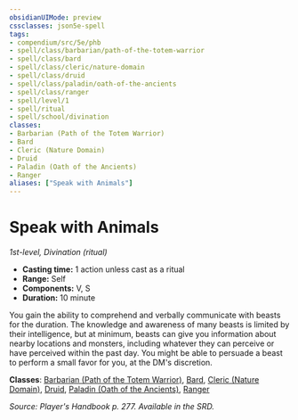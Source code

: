 ```yaml
---
obsidianUIMode: preview
cssclasses: json5e-spell
tags:
- compendium/src/5e/phb
- spell/class/barbarian/path-of-the-totem-warrior
- spell/class/bard
- spell/class/cleric/nature-domain
- spell/class/druid
- spell/class/paladin/oath-of-the-ancients
- spell/class/ranger
- spell/level/1
- spell/ritual
- spell/school/divination
classes:
- Barbarian (Path of the Totem Warrior)
- Bard
- Cleric (Nature Domain)
- Druid
- Paladin (Oath of the Ancients)
- Ranger
aliases: ["Speak with Animals"]
---
```

# Speak with Animals
*1st-level, Divination (ritual)*  

- **Casting time:** 1 action unless cast as a ritual
- **Range:** Self
- **Components:** V, S
- **Duration:** 10 minute

You gain the ability to comprehend and verbally communicate with beasts for the duration. The knowledge and awareness of many beasts is limited by their intelligence, but at minimum, beasts can give you information about nearby locations and monsters, including whatever they can perceive or have perceived within the past day. You might be able to persuade a beast to perform a small favor for you, at the DM's discretion.

**Classes**: [Barbarian (Path of the Totem Warrior)](/2-Mechanics/CLI/classes/barbarian-path-of-the-totem-warrior.md), [Bard](/2-Mechanics/CLI/classes/bard.md), [Cleric (Nature Domain)](/2-Mechanics/CLI/classes/cleric-nature-domain.md), [Druid](/2-Mechanics/CLI/classes/druid.md), [Paladin (Oath of the Ancients)](/2-Mechanics/CLI/classes/paladin-oath-of-the-ancients.md), [Ranger](/2-Mechanics/CLI/classes/ranger.md)

*Source: Player's Handbook p. 277. Available in the SRD.*
